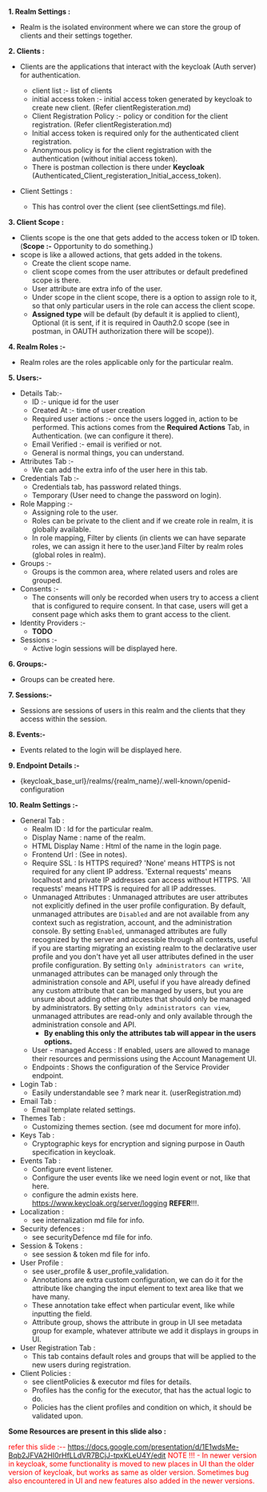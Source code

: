 **1. Realm Settings :**

* Realm is the isolated environment where we can store the group of clients and their settings together.

**2. Clients :**

* Clients are the applications that interact with the keycloak (Auth server) for authentication.
    * client list :- list of clients
    * initial access token :- initial access token generated by keycloak to create new client. (Refer
      clientRegisteration.md)
    * Client Registration Policy :- policy or condition for the client registration. (Refer clientRegisteration.md)
    * Initial access token is required only for the authenticated client registration.
    * Anonymous policy is for the client registration with the authentication (without initial access token).
    * There is postman collection is there under **Keycloak** (Authenticated_Client_registeration_Initial_access_token).

* Client Settings :
    * This has control over the client (see clientSettings.md file).

**3. Client Scope :**

* Clients scope is the one that gets added to the access token or ID token. (**Scope :-** Opportunity to do something.)
* scope is like a allowed actions, that gets added in the tokens.
    * Create the client scope name.
    * client scope comes from the user attributes or default predefined scope is there.
    * User attribute are extra info of the user.
    * Under scope in the client scope, there is a option to assign role to it, so that only particular users in the role
      can access the client scope.
    * **Assigned type** will be default (by default it is applied to client), Optional (it is sent, if it is required in
      Oauth2.0 scope (see in postman, in OAUTH authorization there will be scope)).

**4. Realm Roles :-**

* Realm roles are the roles applicable only for the particular realm.

**5. Users:-**

* Details Tab:-
    * ID :- unique id for the user
    * Created At :- time of user creation
    * Required user actions :- once the users logged in, action to be performed. This actions comes from the **Required
      Actions** Tab, in Authentication. (we can configure it there).
    * Email Verified :- email is verified or not.
    * General is normal things, you can understand.
* Attributes Tab :-
    * We can add the extra info of the user here in this tab.
* Credentials Tab :-
    * Credentials tab, has password related things.
    * Temporary (User need to change the password on login).
* Role Mapping :-
    * Assigning role to the user.
    * Roles can be private to the client and if we create role in realm, it is globally available.
    * In role mapping, Filter by clients (in clients we can have separate roles, we can assign it here to the user.)and
      Filter by realm roles (global roles in realm).
* Groups :-
    * Groups is the common area, where related users and roles are grouped.
* Consents :-
    * The consents will only be recorded when users try to access a client that is configured to require consent. In
      that case, users will get a consent page which asks them to grant access to the client.
* Identity Providers :-
    * **TODO**
* Sessions :-
    * Active login sessions will be displayed here.

**6. Groups:-**

* Groups can be created here.

**7. Sessions:-**

* Sessions are sessions of users in this realm and the clients that they access within the session.

**8. Events:-**

* Events related to the login will be displayed here.

**9. Endpoint Details :-**

* {keycloak_base_url}/realms/{realm_name}/.well-known/openid-configuration

**10. Realm Settings :-**

* General Tab :
    * Realm ID : Id for the particular realm.
    * Display Name : name of the realm.
    * HTML Display Name : Html of the name in the login page.
    * Frontend Url : (See in notes).
    * Require SSL : Is HTTPS required? 'None' means HTTPS is not required for any client IP address. 'External requests'
      means localhost and private IP addresses can access without HTTPS. 'All requests' means HTTPS is required for all
      IP addresses.
    * Unmanaged Attributes : Unmanaged attributes are user attributes not explicitly defined in the user profile
      configuration. By default, unmanaged attributes are `Disabled` and are not available from any context such as
      registration, account, and the administration console. By setting `Enabled`, unmanaged attributes are fully
      recognized by the server and accessible through all contexts, useful if you are starting migrating an existing
      realm to the declarative user profile and you don't have yet all user attributes defined in the user profile
      configuration. By setting `Only administrators can write`, unmanaged attributes can be managed only through the
      administration console and API, useful if you have already defined any custom attribute that can be managed by
      users, but you are unsure about adding other attributes that should only be managed by administrators. By
      setting `Only administrators can view`, unmanaged attributes are read-only and only available through the
      administration console and API.
        * **By enabling this only the attributes tab will appear in the users options.**
    * User - managed Access : If enabled, users are allowed to manage their resources and permissions using the Account
      Management UI.
    * Endpoints : Shows the configuration of the Service Provider endpoint.
* Login Tab :
    * Easily understandable see ? mark near it. (userRegistration.md)
* Email Tab :
    * Email template related settings.
* Themes Tab :
    * Customizing themes section. (see md document for more info).
* Keys Tab :
    * Cryptographic keys for encryption and signing purpose in Oauth specification in keycloak.
* Events Tab :
    * Configure event listener.
    * Configure the user events like we need login event or not, like that here.
    * configure the admin exists here. https://www.keycloak.org/server/logging **REFER**!!!.
* Localization :
    * see internalization md file for info.
* Security defences :
    * see securityDefence md file for info.
* Session & Tokens :
    * see session & token md file for info.
* User Profile :
    * see user_profile & user_profile_validation.
    * Annotations are extra custom configuration, we can do it for the attribute like changing the input element to text
      area like that we have many.
    * These annotation take effect when particular event, like while inputting the field.
    * Attribute group, shows the attribute in group in UI see metadata group for example, whatever attribute we add it
      displays in groups in UI.
* User Registration Tab :
    * This tab contains default roles and groups that will be applied to the new users during registration.
* Client Policies :
    * see clientPolicies & executor md files for details.
    * Profiles has the config for the executor, that has the actual logic to do.
    * Policies has the client profiles and condition on which, it should be validated upon.

**Some Resources are present in this slide also :**

<span style="color:red"> refer this slide :-- <a>https://docs.google.com/presentation/d/1E1wdsMe-Bqb2JFVA2HI0rHfLLdVR7BCjJ-tpxKLeU4Y/edit</a> </span>
<span style="color:red"> NOTE !!! - In newer version in keycloak, some functionality is moved to new places in UI than the older version of keycloak, but works as same as older version. Sometimes bug also encountered in UI and new features also added in the newer versions. </span>